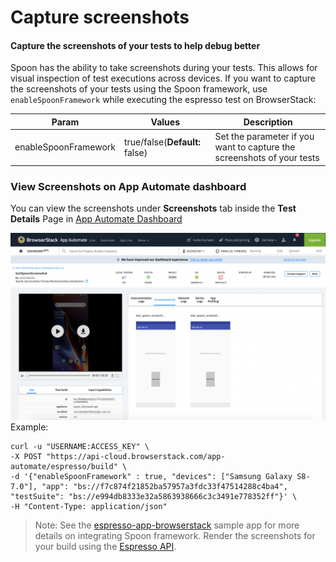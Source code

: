 # Capture screenshots
#### Capture the screenshots of your tests to help debug better

Spoon has the ability to take screenshots during your tests. This allows for visual inspection of test executions across devices.
If you want to capture the screenshots of your tests using the Spoon framework, use `enableSpoonFramework` while executing the espresso test on BrowserStack:

| Param               	| Values          | Description                                               |
|----------------------	|---------------- | --------------------------------------------------------- |
| enableSpoonFramework 	| true/false(**Default:** false)            | Set the parameter if you want to capture the screenshots of your tests 	|


### View Screenshots on App Automate dashboard 
You can view the screenshots under **Screenshots** tab inside the **Test Details** Page in [App Automate Dashboard](https://app-automate.browserstack.com/dashboard)


![screenshots](https://github.com/akanksha260991/Documentation-Jekyll/blob/master/Screenshot%202020-03-09%20at%2012.59.51%20PM.png)
<br>
Example:
```
curl -u "USERNAME:ACCESS_KEY" \
-X POST "https://api-cloud.browserstack.com/app-automate/espresso/build" \
-d '{"enableSpoonFramework" : true, "devices": ["Samsung Galaxy S8-7.0"], "app": "bs://f7c874f21852ba57957a3fdc33f47514288c4ba4", "testSuite": "bs://e994db8333e32a5863938666c3c3491e778352ff"}' \
-H "Content-Type: application/json" 
```

>Note: See the [espresso-app-browserstack](https://github.com/browserstack/espresso-browserstack) sample app for more details on integrating Spoon framework. Render the screenshots for your build using the [Espresso API](https://www.browserstack.com/app-automate/rest-api?framework=espresso#sessions).


